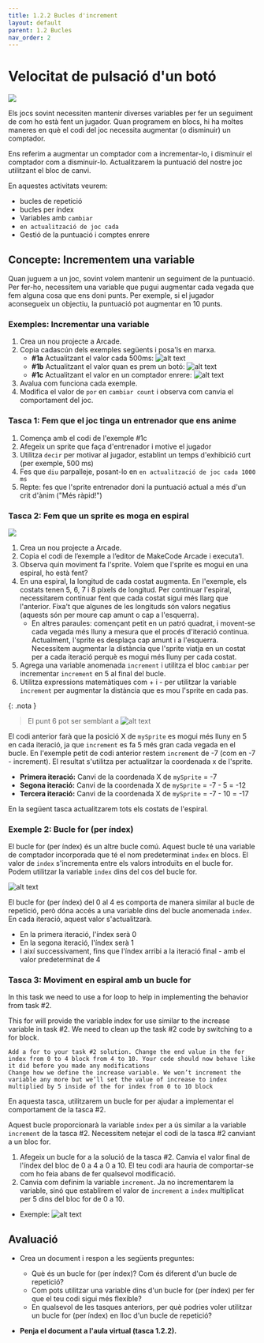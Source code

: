 ```yaml
---
title: 1.2.2 Bucles d'increment
layout: default 
parent: 1.2 Bucles
nav_order: 2
---
```


# Velocitat de pulsació d'un botó

![](https://pxt.azureedge.net/blob/79e2257bebf6b09716bf54608e4b9aec5d017c86/static/courses/csintro1/loops/increment-loop.gif)

Els jocs sovint necessiten mantenir diverses variables per fer un seguiment de com ho està fent un jugador. Quan programem en blocs, hi ha moltes maneres en què el codi del joc necessita augmentar (o disminuir) un comptador.

Ens referim a augmentar un comptador com a incrementar-lo, i disminuir el comptador com a disminuir-lo. Actualitzarem la puntuació del nostre joc utilitzant el bloc de canvi.

En aquestes activitats veurem:

- bucles de repetició
- bucles per índex
- Variables amb `cambiar`
- `en actualització de joc cada`
- Gestió de la puntuació i comptes enrere

## Concepte: Incrementem una variable

Quan juguem a un joc, sovint volem mantenir un seguiment de la puntuació. Per fer-ho, necessitem una variable que pugui augmentar cada vegada que fem alguna cosa que ens doni punts. Per exemple, si el jugador aconsegueix un objectiu, la puntuació pot augmentar en 10 punts.

### Exemples: Incrementar una variable

1. Crea un nou projecte a Arcade.
2. Copia cadascún dels exemples següents i posa'ls en marxa.
    - **#1a** Actualitzant el valor cada 500ms:
      ![alt text](../../images/increment_500ms.png)
    - **#1b** Actualitzant el valor quan es prem un botó:
      ![alt text](../../images/increment_button.png)
    - **#1c** Actualitzant el valor en un comptador enrere:
      ![alt text](../../images/increment_countdown.png)
3. Avalua com funciona cada exemple.
4. Modifica el valor de `por` en `cambiar count` i observa com canvia el comportament del joc.

### Tasca 1: Fem que el joc tinga un entrenador que ens anime

1. Comença amb el codi de l'exemple #1c
2. Afegeix un sprite que faça d'entrenador i motive el jugador
3. Utilitza `decir` per motivar al jugador, establint un temps d'exhibició curt (per exemple, 500 ms)
4. Fes que `diu` parpalleje, posant-lo en `en actualització de joc cada 1000 ms`
5. Repte: fes que l'sprite entrenador doni la puntuació actual a més d'un crit d'ànim ("Més ràpid!")

### Tasca 2: Fem que un sprite es moga en espiral

![](../../images/sprite_espiral.png)

1. Crea un nou projecte a Arcade.
2. Copia el codi de l’exemple a l’editor de MakeCode Arcade i executa’l.
3. Observa quin moviment fa l'sprite. Volem que l'sprite es mogui en una espiral, ho està fent?
4. En una espiral, la longitud de cada costat augmenta. En l'exemple, els costats tenen 5, 6, 7 i 8 píxels de longitud. Per continuar l'espiral, necessitarem continuar fent que cada costat sigui més llarg que l'anterior. Fixa't que algunes de les longituds són valors negatius (aquests són per moure cap amunt o cap a l'esquerra).
    - En altres paraules: començant petit en un patró quadrat, i movent-se cada vegada més lluny a mesura que el procés d'iteració continua. Actualment, l'sprite es desplaça cap amunt i a l'esquerra. Necessitem augmentar la distància que l'sprite viatja en un costat per a cada iteració perquè es mogui més lluny per cada costat.
5. Agrega una variable anomenada `increment` i utilitza el bloc `cambiar` per incrementar `increment` en 5 al final del bucle.
6. Utilitza expressions matemàtiques com + i - per utilitzar la variable `increment` per augmentar la distància que es mou l'sprite en cada pas.

{: .nota }
> El punt 6 pot ser semblant a ![alt text](../../images/increment_formula.png)

El codi anterior farà que la posició X de `mySprite` es mogui més lluny en 5 en cada iteració, ja que `increment` es fa 5 més gran cada vegada en el bucle. En l'exemple petit de codi anterior restem `increment` de -7 (com en -7 - increment). El resultat s'utilitza per actualitzar la coordenada x de l'sprite.

- **Primera iteració:** Canvi de la coordenada X de `mySprite` = -7
- **Segona iteració:** Canvi de la coordenada X de `mySprite` = -7 - 5 = -12
- **Tercera iteració:** Canvi de la coordenada X de `mySprite` = -7 - 10 = -17

En la següent tasca actualitzarem tots els costats de l'espiral.

### Exemple 2: Bucle for (per índex)

El bucle for (per índex) és un altre bucle comú. Aquest bucle té una variable de comptador incorporada que té el nom predeterminat `index` en blocs. El valor de `index` s'incrementa entre els valors introduïts en el bucle for. Podem utilitzar la variable `index` dins del cos del bucle for.

![alt text](../../images/bucle_for.gif)

El bucle for (per índex) del 0 al 4 es comporta de manera similar al bucle de repetició, però dóna accés a una variable dins del bucle anomenada `index`. En cada iteració, aquest valor s'actualitzarà.

- En la primera iteració, l'índex serà 0
- En la segona iteració, l'índex serà 1
- I així successivament, fins que l'índex arribi a la iteració final - amb el valor predeterminat de 4

### Tasca 3: Moviment en espiral amb un bucle for

In this task we need to use a for loop to help in implementing the behavior from task #2.

This for will provide the variable index for use similar to the increase variable in task #2. We need to clean up the task #2 code by switching to a for block.

    Add a for to your task #2 solution. Change the end value in the for index from 0 to 4 block from 4 to 10. Your code should now behave like it did before you made any modifications
    Change how we define the increase variable. We won’t increment the variable any more but we’ll set the value of increase to index multiplied by 5 inside of the for index from 0 to 10 block

En aquesta tasca, utilitzarem un bucle for per ajudar a implementar el comportament de la tasca #2.

Aquest bucle proporcionarà la variable `index` per a ús similar a la variable `increment` de la tasca #2. Necessitem netejar el codi de la tasca #2 canviant a un bloc for.

1. Afegeix un bucle for a la solució de la tasca #2. Canvia el valor final de l'índex del bloc de 0 a 4 a 0 a 10. El teu codi ara hauria de comportar-se com ho feia abans de fer qualsevol modificació.
2. Canvia com definim la variable `increment`. Ja no incrementarem la variable, sinó que establirem el valor de `increment` a `index` multiplicat per 5 dins del bloc for de 0 a 10.
  - Exemple: ![alt text](../../images/set_variable.png)

## Avaluació

- Crea un document i respon a les següents preguntes:
  - Què és un bucle for (per índex)? Com és diferent d'un bucle de repetició?
  - Com pots utilitzar una variable dins d'un bucle for (per índex) per fer que el teu codi sigui més flexible?
  - En qualsevol de les tasques anteriors, per què podries voler utilitzar un bucle for (per índex) en lloc d'un bucle de repetició?
  
- **Penja el document a l'aula virtual (tasca 1.2.2).**
